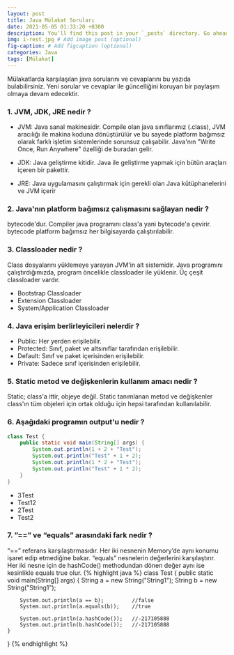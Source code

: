 ```yaml
---
layout: post
title: Java Mülakat Soruları
date: 2021-05-05 01:33:20 +0300
description: You’ll find this post in your `_posts` directory. Go ahead and edit it and re-build the site to see your changes. # Add post description (optional)
img: i-rest.jpg # Add image post (optional)
fig-caption: # Add figcaption (optional)
categories: Java
tags: [Mülakat]
---
```

Mülakatlarda karşılaşılan java sorularını ve cevaplarını bu yazıda bulabilirsiniz. Yeni sorular ve cevaplar ile güncelliğini koruyan bir paylaşım olmaya devam edecektir.


### 1.  JVM, JDK, JRE nedir ?

* JVM: Java sanal makinesidir. Compile olan java sınıflarımız (.class),  JVM aracılığı ile makina koduna dönüştürülür ve bu sayede platform bağımsız olarak farklı işletim sistemlerinde sorunsuz çalışabilir. Java'nın "Write Once, Run Anywhere" özelliği de buradan gelir.

* JDK: Java geliştirme kitidir. Java ile geliştirme yapmak için bütün araçları içeren bir pakettir.
* JRE: Java uygulamasını çalıştırmak için gerekli olan Java kütüphanelerini ve JVM içerir

### 2.  Java'nın platform bağımsız çalışmasını sağlayan nedir ?
bytecode'dur. Compiler java programını class'a yani bytecode'a çevirir. bytecode platform bağımsız her bilgisayarda çalıştırılabilir.
### 3.  Classloader nedir ?
Class dosyalarını yüklemeye yarayan JVM'in alt sistemidir. Java programını çalıştırdığımızda, program öncelikle classloader ile yüklenir.
Üç çeşit classloader vardır.
* Bootstrap Classloader
* Extension Classloader
* System/Application Classloader

### 4.  Java erişim berlirleyicileri nelerdir ?
* Public:  Her yerden erişilebilir.
* Protected:  Sınıf, paket ve altsınıflar tarafından erişilebilir.
* Default:  Sınıf ve paket içerisinden erişilebilir.
* Private:  Sadece sınıf içerisinden erişilebilir.

### 5.  Static metod ve değişkenlerin kullanım amacı nedir ?
Static; class'a ittir, objeye değil. Static tanımlanan metod ve değişkenler class'ın tüm objeleri için ortak olduğu için hepsi tarafından kullanılabilir.

### 6.  Aşağıdaki programın output'u nedir ?

```java
class Test {
    public static void main(String[] args) {
        System.out.println(1 + 2 + "Test");
        System.out.println("Test" + 1 + 2);
        System.out.println(1 * 2 + "Test");
        System.out.println("Test" + 1 * 2);
    }
}
```
* 3Test
* Test12
* 2Test
* Test2


### 7.  ”==” ve “equals” arasındaki fark nedir ?
“==” referans karşılaştırmasıdır. Her iki nesnenin Memory’de aynı konumu işaret edip etmediğine bakar.
“equals” nesnelerin değerlerini karşılaştırır. Her iki nesne için de hashCode() methodundan dönen değer aynı ise kesinlikle equals true olur.
{% highlight java %}
class Test {
    public static void main(String[] args) {
        String a = new String("String1");
        String b = new String("String1");

        System.out.println(a == b);         //false
        System.out.println(a.equals(b));    //true

        System.out.println(a.hashCode());   //-217105888
        System.out.println(b.hashCode());   //-217105888
    }

}
{% endhighlight %}
